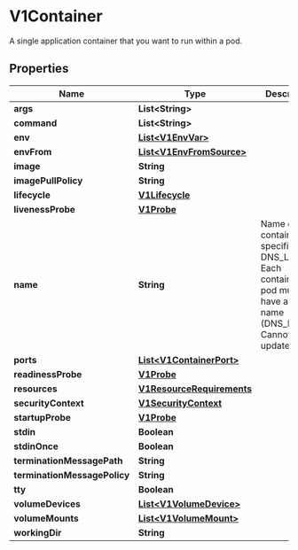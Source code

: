 

# V1Container

A single application container that you want to run within a pod.
## Properties

Name | Type | Description | Notes
------------ | ------------- | ------------- | -------------
**args** | **List&lt;String&gt;** |  |  [optional]
**command** | **List&lt;String&gt;** |  |  [optional]
**env** | [**List&lt;V1EnvVar&gt;**](V1EnvVar.md) |  |  [optional]
**envFrom** | [**List&lt;V1EnvFromSource&gt;**](V1EnvFromSource.md) |  |  [optional]
**image** | **String** |  |  [optional]
**imagePullPolicy** | **String** |  |  [optional]
**lifecycle** | [**V1Lifecycle**](V1Lifecycle.md) |  |  [optional]
**livenessProbe** | [**V1Probe**](V1Probe.md) |  |  [optional]
**name** | **String** | Name of the container specified as a DNS_LABEL. Each container in a pod must have a unique name (DNS_LABEL). Cannot be updated. |  [optional]
**ports** | [**List&lt;V1ContainerPort&gt;**](V1ContainerPort.md) |  |  [optional]
**readinessProbe** | [**V1Probe**](V1Probe.md) |  |  [optional]
**resources** | [**V1ResourceRequirements**](V1ResourceRequirements.md) |  |  [optional]
**securityContext** | [**V1SecurityContext**](V1SecurityContext.md) |  |  [optional]
**startupProbe** | [**V1Probe**](V1Probe.md) |  |  [optional]
**stdin** | **Boolean** |  |  [optional]
**stdinOnce** | **Boolean** |  |  [optional]
**terminationMessagePath** | **String** |  |  [optional]
**terminationMessagePolicy** | **String** |  |  [optional]
**tty** | **Boolean** |  |  [optional]
**volumeDevices** | [**List&lt;V1VolumeDevice&gt;**](V1VolumeDevice.md) |  |  [optional]
**volumeMounts** | [**List&lt;V1VolumeMount&gt;**](V1VolumeMount.md) |  |  [optional]
**workingDir** | **String** |  |  [optional]



